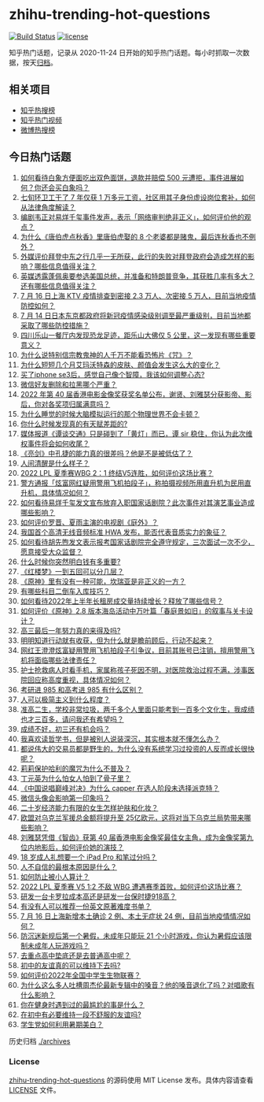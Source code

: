 # zhihu-trending-hot-questions

[![Build Status](https://github.com/justjavac/zhihu-trending-hot-questions/workflows/ci/badge.svg?branch=master)](https://github.com/justjavac/zhihu-trending-hot-questions/actions)
[![license](https://img.shields.io/github/license/justjavac/zhihu-trending-hot-questions)](https://github.com/justjavac/zhihu-trending-hot-questions/blob/master/LICENSE)

知乎热门话题，记录从 2020-11-24 日开始的知乎热门话题。每小时抓取一次数据，按天[归档](./archives)。

## 相关项目

- [知乎热搜榜](https://github.com/justjavac/zhihu-trending-top-search)
- [知乎热门视频](https://github.com/justjavac/zhihu-trending-hot-video)
- [微博热搜榜](https://github.com/justjavac/weibo-trending-hot-search)

## 今日热门话题

<!-- BEGIN -->
<!-- 最后更新时间 Mon Jul 18 2022 06:22:21 GMT+0800 (China Standard Time) -->

1. [如何看待白象方便面吃出双色面饼，退款并赔偿 500 元遭拒，事件进展如何？你还会买白象吗？](https://www.zhihu.com/question/543428200)
1. [七旬环卫工干了 7 年仅获 1 万多元工资，社区用其子身份虚设岗位套补，如何从法律角度解读？](https://www.zhihu.com/question/543799302)
1. [编剧韦正对易烊千玺事件发声，表示「网络审判绝非正义」，如何评价他的观点？](https://www.zhihu.com/question/543797946)
1. [为什么《唐伯虎点秋香》里唐伯虎娶的 8 个老婆都是赌鬼，最后连秋香也不例外？](https://www.zhihu.com/question/542062283)
1. [外媒评价拜登中东之行几乎一无所获，此行的失败对拜登政府会造成怎样的影响？哪些信息值得关注？](https://www.zhihu.com/question/543796510)
1. [英媒透露蓬佩奥要参选美国总统，并准备和特朗普竞争，其获胜几率有多大？还有哪些信息值得关注？](https://www.zhihu.com/question/543771974)
1. [7 月 16 日上海 KTV 疫情排查到密接 2.3 万人、次密接 5 万人，目前当地疫情防控如何？](https://www.zhihu.com/question/543646274)
1. [7 月 14 日日本东京都政府将新冠疫情感染级别调至最严重级别，目前当地都采取了哪些防控措施？](https://www.zhihu.com/question/543239460)
1. [四川乐山一餐厅内发现恐龙足迹，距乐山大佛仅 5 公里，这一发现有哪些重要意义？](https://www.zhihu.com/question/543758718)
1. [为什么说特别信宗教鬼神的人千万不能看恐怖片《咒》？](https://www.zhihu.com/question/542381578)
1. [为什么短短几个月艾玛沃特森的皮肤、颜值会发生这么大的变化？](https://www.zhihu.com/question/541776577)
1. [买了iphone se3后，感觉自己像个智障，我该如何调整心态?](https://www.zhihu.com/question/526929414)
1. [微信好友删除和拉黑哪个严重？](https://www.zhihu.com/question/28432940)
1. [2022 年第 40 届香港电影金像奖获奖名单公布，谢贤、刘雅瑟分获影帝、影后，你对各奖项归属满意吗？](https://www.zhihu.com/question/543806932)
1. [为什么睡觉的时候大脑模拟运行的那个物理世界不会卡顿？](https://www.zhihu.com/question/514358829)
1. [你什么时候发现真的有天赋差距的?](https://www.zhihu.com/question/531148965)
1. [媒体报道《谭谈交通》只是碰到了「黄灯」而已，谭 sir 稳住，你认为此次维权事件将会如何收尾？](https://www.zhihu.com/question/542823047)
1. [《亮剑》中孔捷的能力真的很差吗？他是不是被低估了？](https://www.zhihu.com/question/542070100)
1. [人间清醒是什么样子？](https://www.zhihu.com/question/494108902)
1. [2022 LPL 夏季赛WBG 2：1 终结V5连胜，如何评价这场比赛？](https://www.zhihu.com/question/543817937)
1. [警方通报「炫富网红疑用警用飞机拍段子」，称拍摄视频所用直升机为民用直升机，具体情况如何？](https://www.zhihu.com/question/543786293)
1. [如何看待易烊千玺发文宣布放弃入职国家话剧院？此次事件对其演艺事业造成哪些影响？](https://www.zhihu.com/question/543746159)
1. [如何评价罗晋、夏雨主演的电视剧《庭外》？](https://www.zhihu.com/question/543215382)
1. [我国首个高清无线音频标准 HWA 发布，能否代表音质实力的象征？](https://www.zhihu.com/question/543398335)
1. [如何看待胡先煦发文表示报考国家话剧院完全遵守规定，三次面试一次不少，愿意接受大众监督？](https://www.zhihu.com/question/543756997)
1. [什么时候你突然明白钱有多重要?](https://www.zhihu.com/question/542951445)
1. [《红楼梦》一到五回可以分几层？](https://www.zhihu.com/question/542562748)
1. [《原神》里有没有一种可能，坎瑞亚是非正义的一方？](https://www.zhihu.com/question/536211509)
1. [有哪些科目二倒车入库技巧？](https://www.zhihu.com/question/27759224)
1. [如何看待2022年上半年长租房成交量持续增长？释放了哪些信号？](https://www.zhihu.com/question/543320045)
1. [如何评价《原神》2.8 版本海岛活动中万叶篇「春庭景如旧」的叙事与关卡设计？](https://www.zhihu.com/question/543805305)
1. [高三最后一年努力真的来得及吗?](https://www.zhihu.com/question/543658139)
1. [明明知道行动就有收获，但为什么就是瞻前顾后，行动不起来？](https://www.zhihu.com/question/542863723)
1. [网红王澄澄炫富疑用警用飞机拍段子引争议，目前其账号已注销，擅用警用飞机将面临哪些法律责任？](https://www.zhihu.com/question/543748549)
1. [护士抢救病人时看手机，家属称孩子死因不明，对医院救治过程不满，涉事医院回应称高度重视，具体情况如何？](https://www.zhihu.com/question/543773715)
1. [考研进 985 和高考进 985 有什么区别？](https://www.zhihu.com/question/475784933)
1. [人可以极简主义到什么程度？](https://www.zhihu.com/question/313020218)
1. [准高二生，学校非常垃圾，两千多个人里面只能考到一百多个文化生，我成绩也才三百多，请问我还有希望吗？](https://www.zhihu.com/question/543784422)
1. [成绩不好，初三还有机会吗？](https://www.zhihu.com/question/543309743)
1. [我喜欢读哲学书，但是被别人说装深沉，其实根本就不懂怎么办？](https://www.zhihu.com/question/539409057)
1. [都说伟大的交易员都是野生的，为什么没有系统学习过投资的人反而成长很快呢？](https://www.zhihu.com/question/529731824)
1. [莉莉保护哈利的魔咒为什么不普及？](https://www.zhihu.com/question/351054973)
1. [丁元英为什么怕女人怕到了骨子里？](https://www.zhihu.com/question/542076467)
1. [《中国说唱巅峰对决》为什么 capper 在选人阶段未选择派克特？](https://www.zhihu.com/question/543670806)
1. [微信头像会影响第一印象吗？](https://www.zhihu.com/question/26833362)
1. [二十岁经济能力有限的女生怎样护肤和化妆？](https://www.zhihu.com/question/27214615)
1. [欧盟对乌克兰军援总金额将提升至 25亿欧元，这将对当下乌克兰局势带来哪些影响？](https://www.zhihu.com/question/543435240)
1. [刘雅瑟凭借《智齿》获第 40 届香港电影金像奖最佳女主角，成为金像奖第九位内地影后，如何评价她的演技？](https://www.zhihu.com/question/543825890)
1. [18 岁成人礼想要一个 iPad Pro 和笔过分吗？](https://www.zhihu.com/question/536923616)
1. [人不自信的最根本原因是什么？](https://www.zhihu.com/question/22996751)
1. [如何防止被小人算计？](https://www.zhihu.com/question/21721787)
1. [2022 LPL 夏季赛 V5 1:2 不敌 WBG 遭遇赛季首败，如何评价这场比赛？](https://www.zhihu.com/question/543829441)
1. [研发一台卡罗拉成本高还是研发一台保时捷918高？](https://www.zhihu.com/question/29087846)
1. [有没有人可以推荐一份英文原著难度书单？](https://www.zhihu.com/question/519483034)
1. [7 月 16 日上海新增本土确诊 2 例、本土无症状 24 例，目前当地疫情情况如何？](https://www.zhihu.com/question/543735212)
1. [防沉迷新规后第一个暑假，未成年只能玩 21 个小时游戏，你认为暑假应该限制未成年人玩游戏吗？](https://www.zhihu.com/question/542680218)
1. [去重点高中垫底还是去普通高中呢？](https://www.zhihu.com/question/543674324)
1. [初中的友谊真的可以维持下去吗?](https://www.zhihu.com/question/543442223)
1. [如何评价2022年全国中学生生物联赛？](https://www.zhihu.com/question/543759600)
1. [为什么这么多人吐槽周杰伦最新专辑中的嗓音？他的嗓音退化了吗？对唱歌有什么影响？](https://www.zhihu.com/question/543325063)
1. [你在健身时遇到过的最尴尬的事是什么？](https://www.zhihu.com/question/51294006)
1. [在初中有必要维持一段不舒服的友谊吗?](https://www.zhihu.com/question/543623246)
1. [学生党如何利用暑期美白？](https://www.zhihu.com/question/538866131)

<!-- END -->

历史归档 [./archives](./archives)

### License

[zhihu-trending-hot-questions](https://github.com/justjavac/zhihu-trending-hot-questions)
的源码使用 MIT License 发布。具体内容请查看 [LICENSE](./LICENSE) 文件。
